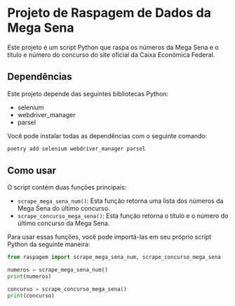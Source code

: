 # Projeto de Raspagem de Dados da Mega Sena

Este projeto é um script Python que raspa os números da Mega Sena e o título e número do concurso do site oficial da Caixa Econômica Federal.

## Dependências

Este projeto depende das seguintes bibliotecas Python:

- selenium
- webdriver_manager
- parsel

Você pode instalar todas as dependências com o seguinte comando:

```bash
poetry add selenium webdriver_manager parsel
```

## Como usar

O script contém duas funções principais:

- `scrape_mega_sena_num()`: Esta função retorna uma lista dos números da Mega Sena do último concurso.
- `scrape_concurso_mega_sena()`: Esta função retorna o título e o número do último concurso da Mega Sena.

Para usar essas funções, você pode importá-las em seu próprio script Python da seguinte maneira:

```python
from raspagem import scrape_mega_sena_num, scrape_concurso_mega_sena

numeros = scrape_mega_sena_num()
print(numeros)

concurso = scrape_concurso_mega_sena()
print(concurso)
```


